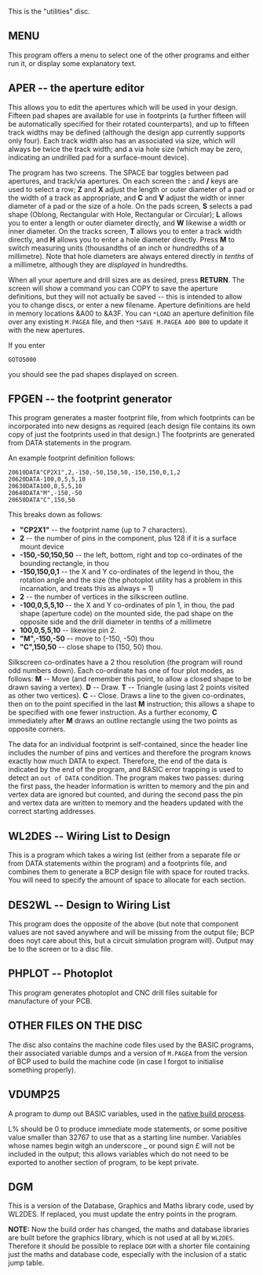 This is the "utilities" disc.

## MENU ##

This program offers a menu to select one of the other programs and either run it, or display some explanatory text.

## APER -- the aperture editor ##

This allows you to edit the apertures which will be used in your design.  Fifteen pad shapes are available for use in footprints  (a further fifteen will be automatically specified for their rotated counterparts),  and up to fifteen track widths may be defined  (although the design app currently supports only four).  Each track width also has an associated via size, which will always be twice the track width; and a via hole size  (which may be zero, indicating an undrilled pad for a surface-mount device).

The program has two screens.  The SPACE bar toggles between pad apertures, and track/via apertures.  On each screen the **:** and **/** keys are used to select a row; **Z** and **X** adjust the length or outer diameter of a pad or the width of a track as appropriate, and **C** and **V** adjust the width or inner diameter of a pad or the size of a hole.  On the pads screen, **S** selects a pad shape  (Oblong, Rectangular with Hole, Rectangular or Circular);  **L** allows you to enter a length or outer diameter directly, and **W** likewise a width or inner diameter.  On the tracks screen, **T** allows you to enter a track width directly, and **H** allows you to enter a hole diameter directly.  Press **M** to switch measuring units  (thousandths of an inch or hundredths of a millimetre).  Note that hole diameters are always entered directly in _tenths_ of a millimetre, although they are _displayed_ in hundredths.

When all your aperture and drill sizes are as desired, press **RETURN**.  The screen will show a command you can COPY to save the aperture definitions, but they will not actually be saved -- this is intended to allow you to change discs, or enter a new filename.  Aperture definitions are held in memory locations &A00 to &A3F.  You can `*LOAD` an aperture definition file over any existing `M.PAGEA` file, and then `*SAVE M.PAGEA A00 B00` to update it with the new apertures.

If you enter
```
GOTO5000
```
you should see the pad shapes displayed on screen.  

## FPGEN -- the footprint generator ##

This program generates a master footprint file, from which footprints can be incorporated into new designs as required  (each design file contains its own copy of just the footprints used in that design.)  The footprints are generated from DATA statements in the program.

An example footprint definition follows:
```
20610DATA"CP2X1",2,-150,-50,150,50,-150,150,0,1,2
20620DATA-100,0,5,5,10
20630DATA100,0,5,5,10
20640DATA"M",-150,-50
20650DATA"C",150,50
```
This breaks down as follows:
+ **"CP2X1"** -- the footprint name (up to 7 characters).
+ **2** -- the number of pins in the component, plus 128 if it is a surface mount device
+ **-150,-50,150,50** -- the left, bottom, right and top co-ordinates of the bounding rectangle, in thou
+ **-150,150,0,1** -- the X and Y co-ordinates of the legend in thou, the rotation angle and the size (the photoplot utility has a problem in this incarnation, and treats this as always = 1)
+ **2** -- the number of vertices in the silkscreen outline.
+ **-100,0,5,5,10** -- the X and Y co-ordinates of pin 1, in thou, the pad shape  (aperture code)  on the mounted side, the pad shape on the opposite side and the drill diameter in tenths of a millimetre
+ **100,0,5,5,10** -- likewise pin 2.
+ **"M",-150,-50** -- move to (-150, -50) thou
+ **"C",150,50** -- close shape to (150, 50) thou.

Silkscreen co-ordinates have a 2 thou resolution  (the program will round odd numbers down).  Each co-ordinate has one of four plot modes, as follows:  **M** -- Move  (and remember this point, to allow a closed shape to be drawn saving a vertex).  **D** -- Draw.  **T** -- Triangle  (using last 2 points visited as other two vertices).  **C** -- Close.  Draws a line to the given co-ordinates, then on to the point specified in the last **M** instruction; this allows a shape to be specified with one fewer instruction.  As a further economy, **C** immediately after **M** draws an outline rectangle using the two points as opposite corners.

The data for an individual footprint is self-contained, since the header line includes the number of pins and vertices and therefore the program knows exactly how much DATA to expect.  Therefore, the end of the data is indicated by the end of the program, and BASIC error trapping is used to detect an `out of DATA` condition.  The program makes two passes:  during the first pass, the header information is written to memory and the pin and vertex data are ignored but counted, and during the second pass the pin and vertex data are written to memory and the headers updated with the correct starting addresses.

## WL2DES -- Wiring List to Design ##

This is a program which takes a wiring list  (either from a separate file or from DATA statements within the program)  and a footprints file, and combines them to generate a BCP design file with space for routed tracks.  You will need to specify the amount of space to allocate for each section.

## DES2WL -- Design to Wiring List ##

This program does the opposite of the above  (but note that component values are not saved anywhere and will be missing from the output file; BCP does noyt care about this, but a circuit simulation program will).  Output may be to the screen or to a disc file.

## PHPLOT -- Photoplot ##

This program generates photoplot and CNC drill files suitable for manufacture of your PCB.

## OTHER FILES ON THE DISC ##

The disc also contains the machine code files used by the BASIC programs, their associated variable dumps and a version of `M.PAGEA` from the version of BCP used to build the machine code  (in case I forgot to initialise something properly).



## VDUMP25 ##

A program to dump out BASIC variables, used in the [native build process](https://github.com/JulieMontoya/BCP_design/wiki/The-BBC-Native-Build-Process).

L% should be 0 to produce immediate mode statements, or some positive value smaller than 32767 to use that as a starting line number.  Variables whose names begin witgh an underscore _ or pound sign £ will not be included in the output; this allows variables which do not need to be exported to another section of program,  to be kept private. 

## DGM ##

This is a version of the Database, Graphics and Maths library code, used by WL2DES.  If replaced, you must update the entry points in the program.

**NOTE:** Now the build order has changed, the maths and database libraries are built before the graphics library, which is not used at all by `WL2DES`.
Therefore it should be possible to replace `DGM` with a shorter file containing just the maths and database code, especially with the inclusion of a static jump table.

